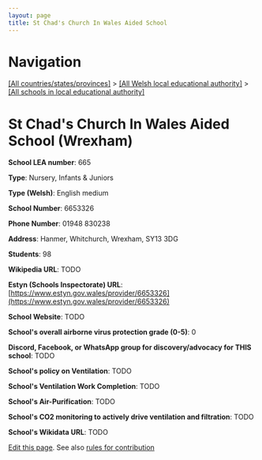 ```yaml
---
layout: page
title: St Chad's Church In Wales Aided School
---
```

# Navigation

[[All countries/states/provinces]](../../..) > [[All Welsh local educational authority]](../..) > [[All schools in local educational authority]](..)

# St Chad's Church In Wales Aided School (Wrexham)

**School LEA number**: 665

**Type**: Nursery, Infants & Juniors

**Type (Welsh)**: English medium

**School Number**: 6653326

**Phone Number**: 01948 830238

**Address**: Hanmer, Whitchurch, Wrexham, SY13 3DG

**Students**: 98

**Wikipedia URL**: TODO

**Estyn (Schools Inspectorate) URL**: [https://www.estyn.gov.wales/provider/6653326](https://www.estyn.gov.wales/provider/6653326)

**School Website**: TODO

**School's overall airborne virus protection grade (0-5)**: 0

**Discord, Facebook, or WhatsApp group for discovery/advocacy for THIS school**: TODO

**School's policy on Ventilation**: TODO

**School's Ventilation Work Completion**: TODO

**School's Air-Purification**: TODO

**School's CO2 monitoring to actively drive ventilation and filtration**: TODO

**School's Wikidata URL**: TODO




[Edit this page](https://github.com/VentilationProject/Wales/edit/prif/./Wrexham/St_Chad's_Church_In_Wales_Aided_School.md). See also [rules for contribution](../../../contribution-rules/)
